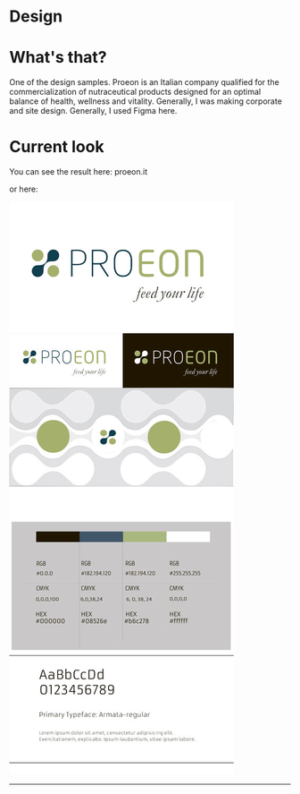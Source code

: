 # Design
# What's that?
One of the design samples.
Proeon  is an Italian company qualified for the commercialization of nutraceutical products
designed for an optimal balance of health, wellness and vitality.
Generally, I was making corporate and site design.
Generally, I used Figma here.

 

# Current look
You can see the result here: proeon.it

or here:


![Main screen](https://github.com/Oxidit/Design/blob/main/ProEonIT.jpg "")
___________________________________________________________
 
 



